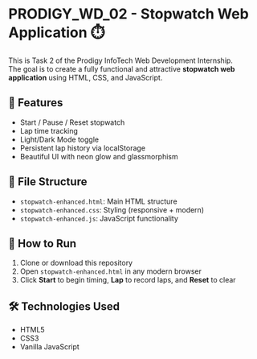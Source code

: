 # PRODIGY_WD_02 - Stopwatch Web Application ⏱️

This is Task 2 of the Prodigy InfoTech Web Development Internship.  
The goal is to create a fully functional and attractive **stopwatch web application** using HTML, CSS, and JavaScript.

## 🔧 Features
- Start / Pause / Reset stopwatch
- Lap time tracking
- Light/Dark Mode toggle
- Persistent lap history via localStorage
- Beautiful UI with neon glow and glassmorphism

## 📁 File Structure
- `stopwatch-enhanced.html`: Main HTML structure
- `stopwatch-enhanced.css`: Styling (responsive + modern)
- `stopwatch-enhanced.js`: JavaScript functionality

## 🚀 How to Run
1. Clone or download this repository
2. Open `stopwatch-enhanced.html` in any modern browser
3. Click **Start** to begin timing, **Lap** to record laps, and **Reset** to clear

## 🛠️ Technologies Used
- HTML5
- CSS3
- Vanilla JavaScript
